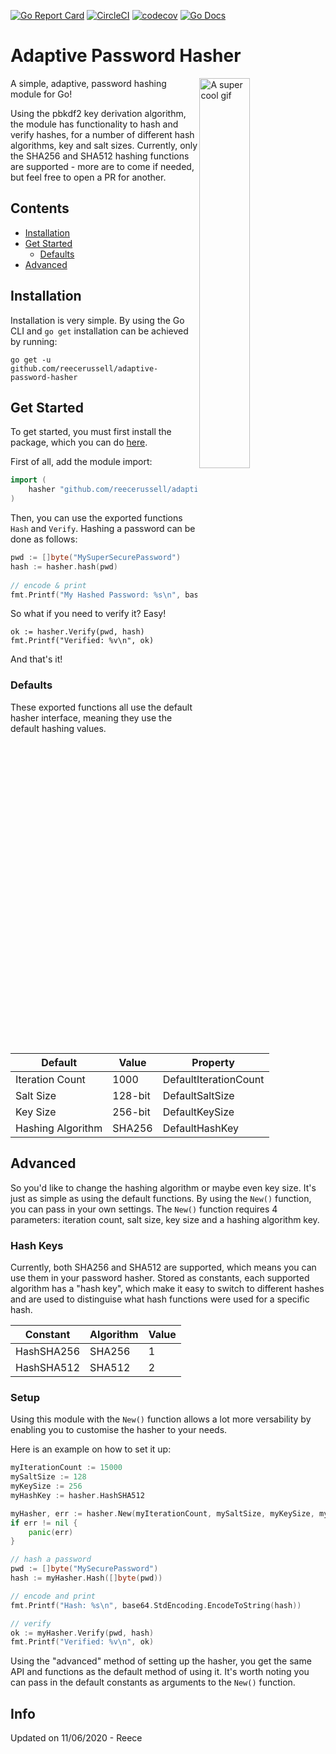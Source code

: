 [![Go Report Card](https://goreportcard.com/badge/github.com/reecerussell/adaptive-password-hasher)](https://goreportcard.com/badge/github.com/reecerussell/adaptive-password-hasher)
[![CircleCI](https://circleci.com/gh/reecerussell/adaptive-password-hasher/tree/master.png?style=shield)](https://circleci.com/gh/reecerussell/adaptive-password-hasher/tree/master.png?style=shield)
[![codecov](https://codecov.io/gh/reecerussell/adaptive-password-hasher/branch/master/graph/badge.svg)](https://codecov.io/gh/reecerussell/adaptive-password-hasher)
[![Go Docs](https://godoc.org/github.com/reecerussell/adaptive-password-hasher?status.svg)](https://godoc.org/github.com/reecerussell/adaptive-password-hasher)

# Adaptive Password Hasher

<img src="https://media.giphy.com/media/loXfQtPqLxGmbLs9h2/giphy.gif" align="right" width="40%" alt="A super cool gif" />

A simple, adaptive, password hashing module for Go!

Using the pbkdf2 key derivation algorithm, the module has functionality to hash and verify hashes, for a number of different hash algorithms, key and salt sizes. Currently, only the SHA256 and SHA512 hashing functions are supported - more are to come if needed, but feel free to open a PR for another.

## Contents

- [Installation](#installation)
- [Get Started](#get-started)
  - [Defaults](#defaults)
- [Advanced](#advanced)

## <span id="installation">Installation</span>

Installation is very simple. By using the Go CLI and `go get` installation can be achieved by running:

    go get -u github.com/reecerussell/adaptive-password-hasher
    
## <span id="get-started">Get Started</span>

To get started, you must first install the package, which you can do [here](#installation).

First of all, add the module import:

```go
import (
    hasher "github.com/reecerussell/adaptive-password-hasher"
)
```
    
Then, you can use the exported functions `Hash` and `Verify`. Hashing a password can be done as follows:

```go
pwd := []byte("MySuperSecurePassword")
hash := hasher.hash(pwd)
    
// encode & print
fmt.Printf("My Hashed Password: %s\n", base64.StdEncoding.EncodeToString(hash))
```    
So what if you need to verify it? Easy!

    ok := hasher.Verify(pwd, hash)
    fmt.Printf("Verified: %v\n", ok)
    
And that's it!

### <span id="defaults">Defaults</span>

These exported functions all use the default hasher interface, meaning they use the default hashing values.

| Default          | Value   | Property             |
|------------------|---------|----------------------|
|Iteration Count   | 1000    |DefaultIterationCount |
|Salt Size         | 128-bit |DefaultSaltSize       |
|Key Size          | 256-bit |DefaultKeySize        |
|Hashing Algorithm | SHA256  |DefaultHashKey        |

## <span id="advanced">Advanced</span>

So you'd like to change the hashing algorithm or maybe even key size. It's just as simple as using the default functions. By using the `New()` function, you can pass in your own settings. The `New()` function requires 4 parameters: iteration count, salt size, key size and a hashing algorithm key.

### <span id="hash-keys">Hash Keys</span>

Currently, both SHA256 and SHA512 are supported, which means you can use them in your password hasher. Stored as constants, each supported algorithm has a "hash key", which make it easy to switch to different hashes and are used to distinguise what hash functions were used for a specific hash.

| Constant   | Algorithm | Value |
|------------|-----------|-------|
| HashSHA256 | SHA256    | 1     |
| HashSHA512 | SHA512    | 2     |

### <span id="setup">Setup</span>

Using this module with the `New()` function allows a lot more versability by enabling you to customise the hasher to your needs.

Here is an example on how to set it up:

```go
myIterationCount := 15000
mySaltSize := 128
myKeySize := 256
myHashKey := hasher.HashSHA512

myHasher, err := hasher.New(myIterationCount, mySaltSize, myKeySize, myHashKey)
if err != nil {
    panic(err)
}

// hash a password
pwd := []byte("MySecurePassword")
hash := myHasher.Hash([]byte(pwd))

// encode and print
fmt.Printf("Hash: %s\n", base64.StdEncoding.EncodeToString(hash))

// verify
ok := myHasher.Verify(pwd, hash)
fmt.Printf("Verified: %v\n", ok)
```

Using the "advanced" method of setting up the hasher, you get the same API and functions as the default method of using it. It's worth noting you can pass in the default constants as arguments to the `New()` function.

## Info

Updated on 11/06/2020 - Reece
